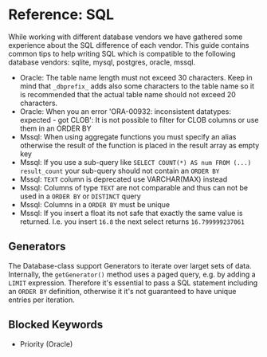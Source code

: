 # Reference: SQL

While working with different database vendors we have gathered some experience
about the SQL difference of each vendor. This guide contains common tips to help 
writing SQL which is compatible to the following database vendors: sqlite, mysql, 
postgres, oracle, mssql.

* Oracle: The table name length must not exceed 30 characters. Keep in mind that
  `_dbprefix_` adds also some characters to the table name so it is recommended that 
  the actual table name should not exceed 20 characters.
* Oracle: When you an error 'ORA-00932: inconsistent datatypes: expected - got CLOB':
It is not possible to filter for CLOB columns or use them in an ORDER BY
* Mssql: When using aggregate functions you must specify an alias otherwise the result 
  of the function is placed in the result array as empty key
* Mssql: If you use a sub-query like `SELECT COUNT(*) AS num FROM (...) result_count` 
  your sub-query should not contain an `ORDER BY`
* Mssql: `TEXT` column is deprecated use VARCHAR(MAX) instead
* Mssql: Columns of type `TEXT` are not comparable and thus can not be used in a `ORDER BY` 
  or `DISTINCT` query
* Mssql: Columns in a `ORDER BY` must be unique
* Mssql: If you insert a float its not safe that exactly the same value is returned. I.e.
  you insert `16.8` the next select returns `16.799999237061`

## Generators
The Database-class support Generators to iterate over larget sets of data. Internally,
the `getGenerator()` method uses a paged query, e.g. by adding a `LIMIT` expression.
Therefore it's essential to pass a SQL statement including an `ORDER BY` definition, 
otherwise it it's not guaranteed to have unique entries per iteration.
 
 ## Blocked Keywords
 - Priority (Oracle)